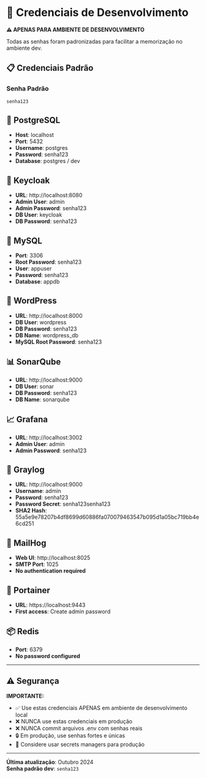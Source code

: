 # 🔐 Credenciais de Desenvolvimento

**⚠️ APENAS PARA AMBIENTE DE DESENVOLVIMENTO**

Todas as senhas foram padronizadas para facilitar a memorização no ambiente dev.

## 📋 Credenciais Padrão

### Senha Padrão
```
senha123
```

## 🐘 PostgreSQL
- **Host**: localhost
- **Port**: 5432
- **Username**: postgres
- **Password**: senha123
- **Database**: postgres / dev

## 🔐 Keycloak
- **URL**: http://localhost:8080
- **Admin User**: admin
- **Admin Password**: senha123
- **DB User**: keycloak
- **DB Password**: senha123

## 🐬 MySQL
- **Port**: 3306
- **Root Password**: senha123
- **User**: appuser
- **Password**: senha123
- **Database**: appdb

## 📝 WordPress
- **URL**: http://localhost:8000
- **DB User**: wordpress
- **DB Password**: senha123
- **DB Name**: wordpress_db
- **MySQL Root Password**: senha123

## 📊 SonarQube
- **URL**: http://localhost:9000
- **DB User**: sonar
- **DB Password**: senha123
- **DB Name**: sonarqube

## 📈 Grafana
- **URL**: http://localhost:3002
- **Admin User**: admin
- **Admin Password**: senha123

## 📝 Graylog
- **URL**: http://localhost:9000
- **Username**: admin
- **Password**: senha123
- **Password Secret**: senha123senha123
- **SHA2 Hash**: 55a5e9e78207b4df8699d60886fa070079463547b095d1a05bc719bb4e6cd251

## 📧 MailHog
- **Web UI**: http://localhost:8025
- **SMTP Port**: 1025
- **No authentication required**

## 🐳 Portainer
- **URL**: https://localhost:9443
- **First access**: Create admin password

## 📦 Redis
- **Port**: 6379
- **No password configured**

---

## ⚠️ Segurança

**IMPORTANTE:**
- ✅ Use estas credenciais APENAS em ambiente de desenvolvimento local
- ❌ NUNCA use estas credenciais em produção
- ❌ NUNCA commit arquivos .env com senhas reais
- 🔒 Em produção, use senhas fortes e únicas
- 🔐 Considere usar secrets managers para produção

---

**Última atualização**: Outubro 2024  
**Senha padrão dev**: `senha123`
